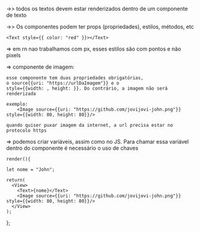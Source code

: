 ->> todos os textos devem estar renderizados dentro de um componente de texto

->> Os componentes podem ter props (propriedades), estilos, métodos, etc

    <Text style={{ color: "red" }}></Text>

=> em rn nao trabalhamos com px, esses estilos são com pontos e não pixels

=> componente de imagem: <Image>
    
    esse componente tem duas propriedades obrigatórias,
    o source{{uri: "https://urlDaImagem"}} e o
    style={{width: , height: }}. Do contrário, a imagem não será renderizada
    
    exemplo:
        <Image source={{uri: "https://github.com/jovijovi-john.png"}} style={{width: 80, height: 80}}/>

    quando quiser puxar imagem da internet, a url precisa estar no protocolo https

=> podemos criar variáveis, assim como no JS. Para chamar essa variável dentro do componente é necessário o uso de chaves

    render(){
    
    let nome = "John";

    return(
      <View>
        <Text>{nome}</Text>
        <Image source={{uri: "https://github.com/jovijovi-john.png"}} style={{width: 80, height: 80}}/>
      </View>
    );
  };